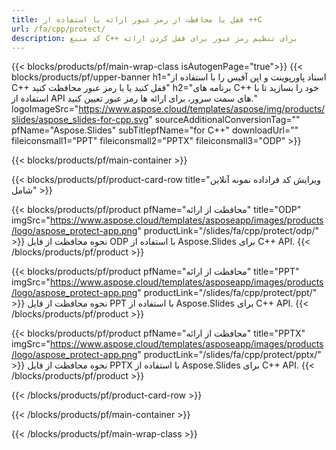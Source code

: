```yaml
---
title: قفل یا محافظت از رمز عبور ارائه با استفاده از ++C
url: /fa/cpp/protect/
description: کد منبع C++ برای تنظیم رمز عبور برای قفل کردن ارائه
---
```


{{< blocks/products/pf/main-wrap-class isAutogenPage="true">}}
{{< blocks/products/pf/upper-banner h1="اسناد پاورپوینت و اپن آفیس را با استفاده از C++ قفل کنید یا با رمز عبور محافظت کنید" h2="برنامه های C++ خود را بسازید تا با استفاده از API های سمت سرور، برای ارائه ها رمز عبور تعیین کنید." logoImageSrc="https://www.aspose.cloud/templates/aspose/img/products/slides/aspose_slides-for-cpp.svg" sourceAdditionalConversionTag="" pfName="Aspose.Slides" subTitlepfName="for C++" downloadUrl="" fileiconsmall1="PPT" fileiconsmall2="PPTX" fileiconsmall3="ODP" >}}

{{< blocks/products/pf/main-container >}}

{{< blocks/products/pf/product-card-row title="ویرایش کد فراداده نمونه آنلاین شامل" >}}

{{< blocks/products/pf/product pfName="محافظت از ارائه" title="ODP" imgSrc="https://www.aspose.cloud/templates/asposeapp/images/products/logo/aspose_protect-app.png" productLink="/slides/fa/cpp/protect/odp/" >}}
نحوه محافظت از فایل ODP با استفاده از Aspose.Slides برای C++ API.
{{< /blocks/products/pf/product >}}

{{< blocks/products/pf/product pfName="محافظت از ارائه" title="PPT" imgSrc="https://www.aspose.cloud/templates/asposeapp/images/products/logo/aspose_protect-app.png" productLink="/slides/fa/cpp/protect/ppt/" >}}
نحوه محافظت از فایل PPT با استفاده از Aspose.Slides برای C++ API.
{{< /blocks/products/pf/product >}}

{{< blocks/products/pf/product pfName="محافظت از ارائه" title="PPTX" imgSrc="https://www.aspose.cloud/templates/asposeapp/images/products/logo/aspose_protect-app.png" productLink="/slides/fa/cpp/protect/pptx/" >}}
نحوه محافظت از فایل PPTX با استفاده از Aspose.Slides برای C++ API.
{{< /blocks/products/pf/product >}}



{{< /blocks/products/pf/product-card-row >}}

{{< /blocks/products/pf/main-container >}}
    
{{< /blocks/products/pf/main-wrap-class >}}